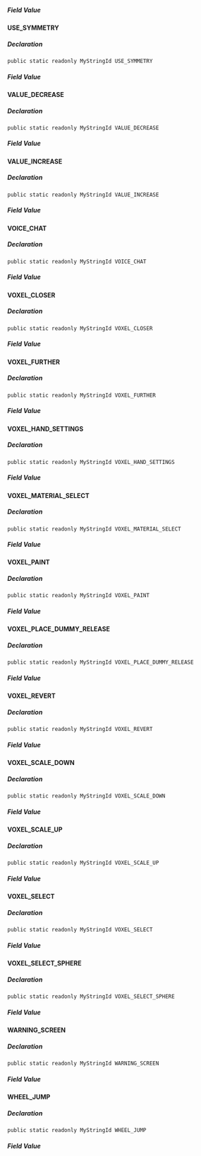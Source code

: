 ##### Field Value

#### [](#Sandbox_Game_MyControlsSpace_USE_SYMMETRY)USE\_SYMMETRY

##### Declaration

```
public static readonly MyStringId USE_SYMMETRY
```

##### Field Value

#### [](#Sandbox_Game_MyControlsSpace_VALUE_DECREASE)VALUE\_DECREASE

##### Declaration

```
public static readonly MyStringId VALUE_DECREASE
```

##### Field Value

#### [](#Sandbox_Game_MyControlsSpace_VALUE_INCREASE)VALUE\_INCREASE

##### Declaration

```
public static readonly MyStringId VALUE_INCREASE
```

##### Field Value

#### [](#Sandbox_Game_MyControlsSpace_VOICE_CHAT)VOICE\_CHAT

##### Declaration

```
public static readonly MyStringId VOICE_CHAT
```

##### Field Value

#### [](#Sandbox_Game_MyControlsSpace_VOXEL_CLOSER)VOXEL\_CLOSER

##### Declaration

```
public static readonly MyStringId VOXEL_CLOSER
```

##### Field Value

#### [](#Sandbox_Game_MyControlsSpace_VOXEL_FURTHER)VOXEL\_FURTHER

##### Declaration

```
public static readonly MyStringId VOXEL_FURTHER
```

##### Field Value

#### [](#Sandbox_Game_MyControlsSpace_VOXEL_HAND_SETTINGS)VOXEL\_HAND\_SETTINGS

##### Declaration

```
public static readonly MyStringId VOXEL_HAND_SETTINGS
```

##### Field Value

#### [](#Sandbox_Game_MyControlsSpace_VOXEL_MATERIAL_SELECT)VOXEL\_MATERIAL\_SELECT

##### Declaration

```
public static readonly MyStringId VOXEL_MATERIAL_SELECT
```

##### Field Value

#### [](#Sandbox_Game_MyControlsSpace_VOXEL_PAINT)VOXEL\_PAINT

##### Declaration

```
public static readonly MyStringId VOXEL_PAINT
```

##### Field Value

#### [](#Sandbox_Game_MyControlsSpace_VOXEL_PLACE_DUMMY_RELEASE)VOXEL\_PLACE\_DUMMY\_RELEASE

##### Declaration

```
public static readonly MyStringId VOXEL_PLACE_DUMMY_RELEASE
```

##### Field Value

#### [](#Sandbox_Game_MyControlsSpace_VOXEL_REVERT)VOXEL\_REVERT

##### Declaration

```
public static readonly MyStringId VOXEL_REVERT
```

##### Field Value

#### [](#Sandbox_Game_MyControlsSpace_VOXEL_SCALE_DOWN)VOXEL\_SCALE\_DOWN

##### Declaration

```
public static readonly MyStringId VOXEL_SCALE_DOWN
```

##### Field Value

#### [](#Sandbox_Game_MyControlsSpace_VOXEL_SCALE_UP)VOXEL\_SCALE\_UP

##### Declaration

```
public static readonly MyStringId VOXEL_SCALE_UP
```

##### Field Value

#### [](#Sandbox_Game_MyControlsSpace_VOXEL_SELECT)VOXEL\_SELECT

##### Declaration

```
public static readonly MyStringId VOXEL_SELECT
```

##### Field Value

#### [](#Sandbox_Game_MyControlsSpace_VOXEL_SELECT_SPHERE)VOXEL\_SELECT\_SPHERE

##### Declaration

```
public static readonly MyStringId VOXEL_SELECT_SPHERE
```

##### Field Value

#### [](#Sandbox_Game_MyControlsSpace_WARNING_SCREEN)WARNING\_SCREEN

##### Declaration

```
public static readonly MyStringId WARNING_SCREEN
```

##### Field Value

#### [](#Sandbox_Game_MyControlsSpace_WHEEL_JUMP)WHEEL\_JUMP

##### Declaration

```
public static readonly MyStringId WHEEL_JUMP
```

##### Field Value